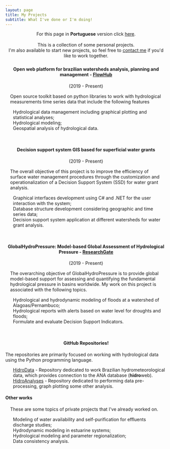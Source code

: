 ```yaml
---
layout: page
title: My Projects
subtitle: What I've done or I'm doing!
---
```

<div style="text-align: center;margin-bottom: 25px">
For this page in <b>Portuguese</b> version click <a href="/projetos">here</a>.<br>
<br>
This is a collection of some personal projects.<br>
I'm also available to start new projects, so feel free to <a href="/about">contact me</a>  if you'd like to work together.
</div>

<div style="text-align: center;margin-bottom: 10px">
<h4>Open web platform for brazilian watersheds analysis, planning and management - <a href="http://flowhub.com.br/" target="_blank">FlowHub</a>
</h4>
<p style="margin:0px;font-size: 14px">(2019 - Present)</p>
</div>
<p style="margin:15px">Open source toolkit based on python libraries to work with hydrological measurements time series data that include the following features</p>
<ul style="list-style: none;">
<li><i class="fa fa-table" aria-hidden="true"></i> Hydrological data management including graphical plotting and statistical analyses;</li>
<li><i class="fa fa-cogs" aria-hidden="true"></i> Hydrological modeling;</li>
<li><i class="fa fa-globe"></i> Geospatial analysis of hydrological data.</li>
</ul>

<div style="text-align: center;margin-bottom: 10px;margin-top: 50px">
<h4>Decision support system GIS based for superficial water grants
</h4>
<p style="margin:0px;font-size: 14px">(2019 - Present)</p>
</div>
<p style="margin:15px">The overall objective of this project is to improve the efficiency of surface water management procedures
 through the customization and operationalization of a Decision Support System (SSD) for water grant analysis.</p>
<ul style="list-style: none;">
<li><i class="fa fa-desktop" aria-hidden="true"></i> Graphical interfaces development using C# and .NET for the user interaction with the system;</li>
<li><i class="fa fa-database" aria-hidden="true"></i> Database structure development considering geographic and time series data;</li>
<li><i class="fa fa-tint" aria-hidden="true"></i> Decision support system application at different watersheds for water grant analysis.</li>
</ul>

<div style="text-align: center;margin-bottom: 10px;margin-top: 50px">
<h4>GlobalHydroPressure: Model-based Global Assessment of Hydrological Pressure - <a href="https://www.researchgate.net/project/GlobalHydroPressure-Model-based-Global-Assessment-of-Hydrological-Pressure" target="_blank">ResearchGate</a>
</h4>
<p style="margin:0px;font-size: 14px">(2019 - Present)</p>
</div>
<p style="margin:15px">The overarching objective of GlobalHydroPressure is to provide global model-based support for assessing
 and quantifying the fundamental hydrological pressure in basins worldwide. My work on this project is associated with the following topics.
</p>

<ul style="list-style: none;">
<li><i class="fa fa-cogs" aria-hidden="true"></i> Hydrological and hydrodynamic modeling of floods at a watershed of Alagoas/Pernambuco;</li>
<li><i class="fa fa-exclamation-triangle" aria-hidden="true"></i> Hydrological reports with alerts based on water level for droughts and floods;</li>
<li><i class="fa fa-file" aria-hidden="true"></i> Formulate and evaluate Decision Support Indicators.</li>
</ul>

<div style="text-align: center;margin-bottom: 10px;margin-top: 50px">
<h4>GitHub Repositories!
</h4>
</div>
<p>The repositories are primarily focused on working with hydrological data using the Python programming language.</p>
<ul style="list-style: none;">
<li><i class="fa fa-folder-open" aria-hidden="true"></i> <a href="https://github.com/wallissoncarvalho/HidroData" target="_blank">HidroData</a> -
Repository dedicated to work Brazilian hydrometeorological data, which provides connection to the ANA database (<b>hidro</b>web).</li>
<li><i class="fa fa-folder-open" aria-hidden="true"></i> <a href="https://github.com/wallissoncarvalho/HydroAnalyses" target="_blank">HidroAnalyses</a> -
Repository dedicated to performing data pre-processing, graph plotting some other analysis.</li>
</ul>

#### Other works
<p style="margin:15px">These are some topics of private projects that I've already worked on.</p>
<ul style="list-style: none;">
<li><i class="fa fa-check" aria-hidden="true"></i> Modeling of water availability and self-purification for effluents discharge studies;</li>
<li><i class="fa fa-check" aria-hidden="true"></i> Hydrodynamic modeling in estuarine systems;</li>
<li><i class="fa fa-check" aria-hidden="true"></i> Hydrological modeling and parameter regionalization;</li>
<li><i class="fa fa-check" aria-hidden="true"></i> Data consistency analysis.</li>
</ul>